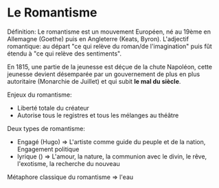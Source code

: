 # Le Romantisme

Définition: Le romantisme est un mouvement Européen, né au 19ème en Allemagne (Goethe) puis en Angleterre (Keats, Byron). L'adjectif romantique: au départ "ce qui relève du roman/de l'imagination" puis fût étendu à "ce qui relève des sentiments". 

En 1815, une partie de la jeunesse est déçue de la chute Napoléon, cette jeunesse devient désemparée par un gouvernement de plus en plus autoritaire (Monarchie de Juillet) et qui subit **le mal du siècle**.

Enjeux du romantisme: 
* Liberté totale du créateur
* Autorise tous le registres et tous les mélanges au théâtre

Deux types de romantisme:
* Engagé (Hugo) => L'artiste comme guide du peuple et de la nation, Engagement politique 
* lyrique () => L'amour, la nature, la communion avec le divin, le rêve, l'exotisme, la recherche du nouveau

Métaphore classique du romantisme => l'eau
